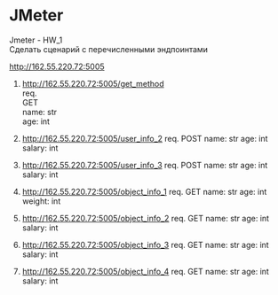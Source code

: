 # JMeter

Jmeter - HW_1  
Сделать сценарий с перечисленными эндпоинтами  

http://162.55.220.72:5005  

1. http://162.55.220.72:5005/get_method  
req.  
GET  
name: str  
age: int  

2. http://162.55.220.72:5005/user_info_2
req.
POST
name: str
age: int
salary: int

3. http://162.55.220.72:5005/user_info_3
req.
POST
name: str
age: int
salary: int

4. http://162.55.220.72:5005/object_info_1
req.
GET
name: str
age: int
weight: int

5. http://162.55.220.72:5005/object_info_2
req.
GET
name: str
age: int
salary: int

6. http://162.55.220.72:5005/object_info_3
req.
GET
name: str
age: int
salary: int

7. http://162.55.220.72:5005/object_info_4
req.
GET
name: str
age: int
salary: int
